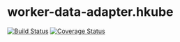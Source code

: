 # worker-data-adapter.hkube

[![Build Status](https://travis-ci.org/kube-HPC/worker-data-adapter.hkube.svg?branch=master)](https://travis-ci.org/kube-HPC/worker-data-adapter.hkube)
[![Coverage Status](https://coveralls.io/repos/github/kube-HPC/worker-data-adapter.hkube/badge.svg?branch=master)](https://coveralls.io/github/kube-HPC/worker-data-adapter.hkube?branch=master)
